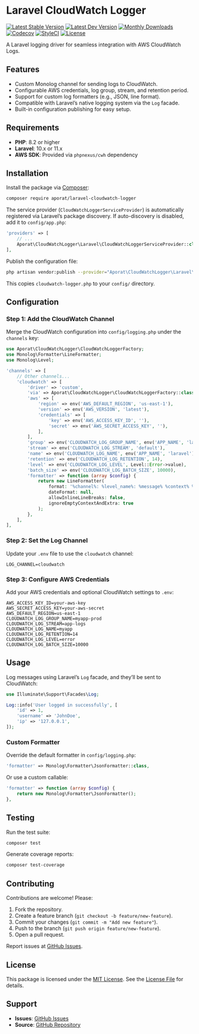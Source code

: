 # Laravel CloudWatch Logger

[![Latest Stable Version](https://img.shields.io/packagist/v/aporat/laravel-cloudwatch-logger.svg?style=flat-square&logo=composer)](https://packagist.org/packages/aporat/laravel-cloudwatch-logger)
[![Latest Dev Version](https://img.shields.io/packagist/vpre/aporat/laravel-cloudwatch-logger.svg?style=flat-square&logo=composer)](https://packagist.org/packages/aporat/laravel-cloudwatch-logger#dev-develop)
[![Monthly Downloads](https://img.shields.io/packagist/dm/aporat/laravel-cloudwatch-logger.svg?style=flat-square&logo=composer)](https://packagist.org/packages/aporat/laravel-cloudwatch-logger)
[![Codecov](https://codecov.io/gh/aporat/laravel-cloudwatch-logger/graph/badge.svg?token=0WHTTGMINF)](https://codecov.io/gh/aporat/laravel-cloudwatch-logger)
[![StyleCI](https://github.styleci.io/repos/928392109/shield?branch=master)](https://github.styleci.io/repos/928392109?branch=master)
[![License](https://img.shields.io/packagist/l/aporat/laravel-cloudwatch-logger.svg?style=flat-square)](https://github.com/aporat/laravel-cloudwatch-logger/blob/master/LICENSE)

A Laravel logging driver for seamless integration with AWS CloudWatch Logs.

## Features
- Custom Monolog channel for sending logs to CloudWatch.
- Configurable AWS credentials, log group, stream, and retention period.
- Support for custom log formatters (e.g., JSON, line format).
- Compatible with Laravel’s native logging system via the `Log` facade.
- Built-in configuration publishing for easy setup.

## Requirements
- **PHP**: 8.2 or higher
- **Laravel**: 10.x or 11.x
- **AWS SDK**: Provided via `phpnexus/cwh` dependency

## Installation
Install the package via [Composer](https://getcomposer.org/):

```bash
composer require aporat/laravel-cloudwatch-logger
```

The service provider (`CloudWatchLoggerServiceProvider`) is automatically registered via Laravel’s package discovery. If auto-discovery is disabled, add it to `config/app.php`:

```php
'providers' => [
    // ...
    Aporat\CloudWatchLogger\Laravel\CloudWatchLoggerServiceProvider::class,
],
```

Publish the configuration file:

```bash
php artisan vendor:publish --provider="Aporat\CloudWatchLogger\Laravel\CloudWatchLoggerServiceProvider" --tag="config"
```

This copies `cloudwatch-logger.php` to your `config/` directory.

## Configuration
### Step 1: Add the CloudWatch Channel
Merge the CloudWatch configuration into `config/logging.php` under the `channels` key:

```php
use Aporat\CloudWatchLogger\CloudWatchLoggerFactory;
use Monolog\Formatter\LineFormatter;
use Monolog\Level;

'channels' => [
    // Other channels...
    'cloudwatch' => [
        'driver' => 'custom',
        'via' => Aporat\CloudWatchLogger\CloudWatchLoggerFactory::class,
        'aws' => [
            'region' => env('AWS_DEFAULT_REGION', 'us-east-1'),
            'version' => env('AWS_VERSION', 'latest'),
            'credentials' => [
                'key' => env('AWS_ACCESS_KEY_ID', ''),
                'secret' => env('AWS_SECRET_ACCESS_KEY', ''),
            ],
        ],
        'group' => env('CLOUDWATCH_LOG_GROUP_NAME', env('APP_NAME', 'laravel') . '-' . env('APP_ENV', 'production')),
        'stream' => env('CLOUDWATCH_LOG_STREAM', 'default'),
        'name' => env('CLOUDWATCH_LOG_NAME', env('APP_NAME', 'laravel')),
        'retention' => env('CLOUDWATCH_LOG_RETENTION', 14),
        'level' => env('CLOUDWATCH_LOG_LEVEL', Level::Error->value),
        'batch_size' => env('CLOUDWATCH_LOG_BATCH_SIZE', 10000),
        'formatter' => function (array $config) {
            return new LineFormatter(
                format: '%channel%: %level_name%: %message% %context% %extra%',
                dateFormat: null,
                allowInlineLineBreaks: false,
                ignoreEmptyContextAndExtra: true
            );
        },
    ],
],
```

### Step 2: Set the Log Channel
Update your `.env` file to use the `cloudwatch` channel:

```
LOG_CHANNEL=cloudwatch
```

### Step 3: Configure AWS Credentials
Add your AWS credentials and optional CloudWatch settings to `.env`:

```
AWS_ACCESS_KEY_ID=your-aws-key
AWS_SECRET_ACCESS_KEY=your-aws-secret
AWS_DEFAULT_REGION=us-east-1
CLOUDWATCH_LOG_GROUP_NAME=myapp-prod
CLOUDWATCH_LOG_STREAM=app-logs
CLOUDWATCH_LOG_NAME=myapp
CLOUDWATCH_LOG_RETENTION=14
CLOUDWATCH_LOG_LEVEL=error
CLOUDWATCH_LOG_BATCH_SIZE=10000
```

## Usage
Log messages using Laravel’s `Log` facade, and they’ll be sent to CloudWatch:

```php
use Illuminate\Support\Facades\Log;

Log::info('User logged in successfully', [
    'id' => 1,
    'username' => 'JohnDoe',
    'ip' => '127.0.0.1',
]);
```

### Custom Formatter
Override the default formatter in `config/logging.php`:

```php
'formatter' => Monolog\Formatter\JsonFormatter::class,
```

Or use a custom callable:

```php
'formatter' => function (array $config) {
    return new Monolog\Formatter\JsonFormatter();
},
```

## Testing
Run the test suite:

```bash
composer test
```

Generate coverage reports:

```bash
composer test-coverage
```

## Contributing
Contributions are welcome! Please:
1. Fork the repository.
2. Create a feature branch (`git checkout -b feature/new-feature`).
3. Commit your changes (`git commit -m "Add new feature"`).
4. Push to the branch (`git push origin feature/new-feature`).
5. Open a pull request.

Report issues at [GitHub Issues](https://github.com/aporat/laravel-cloudwatch-logger/issues).

## License
This package is licensed under the [MIT License](LICENSE). See the [License File](LICENSE) for details.

## Support
- **Issues**: [GitHub Issues](https://github.com/aporat/laravel-cloudwatch-logger/issues)
- **Source**: [GitHub Repository](https://github.com/aporat/laravel-cloudwatch-logger)
